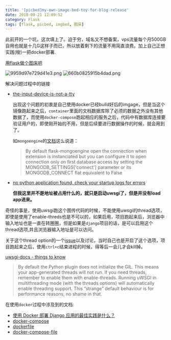 ```yaml
---
title: '[picbed]my-own-image-bed-toy-for-blog-release'
date: 2018-09-21 12:09:52
category: Flask
tags: [flask, picbed, imgbed, 图床]
---
```


此前开的一个坑，这次填上了。迫于穷，域名又不想备案，vps流量每个月500GB自用也就是十几G这样子而已，所以放着剩下的流量不用简直浪费。加上自己正想实践(梭)一把docker部署.

[用flask做个图床吧](https://quantuminit.com/%E7%94%A8flask%E5%81%9A%E4%B8%80%E4%B8%AA%E5%9B%BE%E5%BA%8A%E5%90%A7/)

<!-- more -->

![9959d97e729d41e3.png](https://picbed.quantuminit.com/9959d97e729d41e3.png)
![660b0825915b4dad.png](https://picbed.quantuminit.com/660b0825915b4dad.png)


解决问题过程中的链接

- [the-input-device-is-not-a-tty](https://stackoverflow.com/questions/43099116/error-the-input-device-is-not-a-tty)

   出现这个问题的初衷是自己使用docker已经build好后的imgage，但是当这个镜像跑起来之后，`container`里面的文档数据库除了必须的数据之外没有其他数据了，而使用`docker-compose`跑起相应的服务之后，代码中有数据库连接要验证用户的，即使刚开始的不用，但是后续要进行数据操作的时候，就会用到了。

  如`mongoengine`的[文档](http://docs.mongoengine.org/projects/flask-mongoengine/en/latest/)这么说道：
  >By default flask-mongoengine open the connection when extension is instanciated but you can configure it to open connection only on first database access by setting the MONGODB_SETTINGS['connect'] parameter or its MONGODB_CONNECT flat equivalent to False


- [no python application found, check your startup logs for errors](https://segmentfault.com/q/1010000004906014)

  **但我这里并不是地址被占用什么的，就只是启动uwsgi了，但是并没有load app进来。**

奇怪的事是，使用uwsgi跑这个图传代码的时候，不能使用uwsgi的thread选项，即使是使用了enable-threds也是不可以的，如果启用，项目跑起来后，浏览器中输入地址也是一直在转圈圈，但是如果是`django`项目的话，是可以启用这个thread选项,并且浏览器输入地址是可以访问。

关于这个thread option的一个[issue](https://github.com/unbit/uwsgi/issues/844#issuecomment-77080515)以及讨论，当时自己也是开启了这个选项，项目跑起来之后，使用`ctrl+c`结束进程的时候，得等后一会儿才会kill掉。

[uwsgi-docs - things to know](https://uwsgi-docs.readthedocs.io/en/latest/ThingsToKnow.html)
>By default the Python plugin does not initialize the GIL. This means your app-generated threads will not run. If you need threads, remember to enable them with enable-threads. Running uWSGI in multithreading mode (with the threads options) will automatically enable threading support. This “strange” default behaviour is for performance reasons, no shame in that.

在使用`docker`过程中涉及到的文档:

- [使用 Docker 部署 Django 应用的最佳实践是什么？
](https://www.v2ex.com/t/368982#r_4434176)
- [docker-compose](https://docs.docker.com/compose/django/)
- [dockerfile](https://docs.docker.com/engine/reference/builder/)
- [docker-compose-file](https://docs.docker.com/compose/compose-file/)